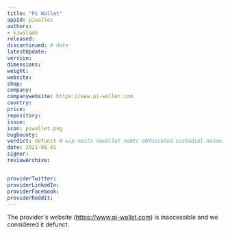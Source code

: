 ```yaml
---
title: "Pi Wallet"
appId: piwallet
authors:
- kiwilamb
released: 
discontinued: # date
latestUpdate:
version:
dimensions: 
weight: 
website: 
shop: 
company: 
companywebsite: https://www.pi-wallet.com
country: 
price: 
repository: 
issue:
icon: piwallet.png
bugbounty:
verdict: defunct # wip noita nowallet nobtc obfuscated custodial nosource nonverifiable reproducible bounty defunct
date: 2021-08-01
signer:
reviewArchive:


providerTwitter: 
providerLinkedIn: 
providerFacebook: 
providerReddit: 
---
```


The provider's website (https://www.pi-wallet.com) is inaccessible and we considered it defunct.
